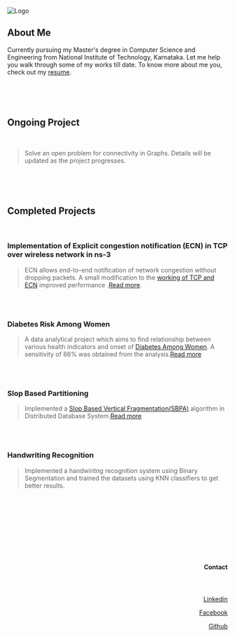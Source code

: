 ![Logo](https://images-na.ssl-images-amazon.com/images/G/01/aplusautomation/vendorimages/65fa961e-8f22-4fe6-a420-3c3c26dd2953.jpg._CB289161999__SL300__.jpg)

 

## About Me

Currently pursuing my Master's degree in Computer Science and Engineering from National Institute of Technology, Karnataka. Let me help you walk through some of my works till date. To know more about me you, check out my [resume](https://github.com/suraj-ravi93/suraj-ravi93.github.io/blob/master/Arun_resume.pdf).
 
<br>
<br>
<br>

## Ongoing Project
<br>

>Solve an open problem for connectivity in Graphs. Details will be updated as the project progresses.


<br>
<br>
<br>

## Completed Projects
<br>

### Implementation of Explicit congestion notification (ECN) in TCP over wireless network in ns-3

>ECN allows end-to-end notification of network congestion without dropping packets. A small modification to the [working of TCP and ECN](https://github.com/suraj-ravi93/Implementation-of-Explicit-congestion-notification-ECN-in-TCP-over-wireless-network-in-ns-3.git) improved performance .[Read more](http://ieeexplore.ieee.org/document/905907/). 


<br>
<br>

### Diabetes Risk Among Women

>A data analytical project which aims to find relationship between various health indicators and onset of [Diabetes Among Women](https://github.com/suraj-ravi93/Diabetes-Risk-among-Women.git). A sensitivity of 86% was obtained from the analysis.[Read more](http://pubmedcentralcanada.ca/pmcc/articles/PMC2245318/pdf/procascamc00018-0276.pdf)


<br>
<br>

### Slop Based Partitioning

>Implemented a [Slop Based Vertical Fragmentation(SBPA)](https://github.com/suraj-ravi93/Slop-Based-Vertical-Partitioning.git) algorithm in Distributed Database System.[Read more](http://research.ijcaonline.org/volume99/number4/pxc3897870.pdf)

<br>
<br>

### Handwriting Recognition

>Implemented a handwiritng recognition system using Binary Segmentation and trained the datasets using KNN classifiers to get better results.

<br>
<br>
<br>
<br>
<br>
<br>
<br>
<br>

<header><h4><p align="right">Contact</p> </h4></header> 


 
 <p align="right"><a href="https://www.linkedin.com/in/arun-raveendran-82b87184/">Linkedin</a></p> 
 <p align="right"><a href="https://www.facebook.com/suraj.ravi93">Facebook</a></p>
 <p align="right"><a href="https://github.com/suraj-ravi93">Github</a></p>




